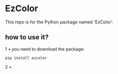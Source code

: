 # EzColor
This repo is for the Python package named 'EzColor'.
 ## how to use it?
1 • you need to download the package:
 ```
pip install ezcolor
```
2 • 
